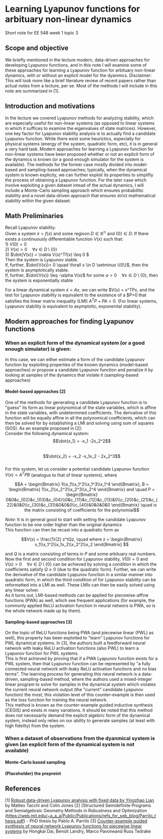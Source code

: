 # Learning Lyapunov functions for arbituary non-linear dynamics
Short note for EE 548 week 1 topic 3

## Scope and objective 
We briefly mentioned in the lecture modern, data-driven approaches for developing Lyapunov functions, and in this note I will examine some of these approaches for learning a Lyapunov function for arbituary non-linear dynamics, with or without an explicit model for the dyanmics.
Disclaimer: This will look more like a brief literature review of recent papers rather than actual notes from a lecture, per se. Most of the methods I will include in this note are summarized in [1].

## Introduction and motivations
In the lecture we covered Lyapunov methods for analyzing stability, which are especially useful for non-linear systems (as opposed to linear systems in which it suffices to examine the eigenvalues of state matrices). However, one key factor for Lyapunov stability analysis is to actually find a candidate Lyapunov function. While there exist some heurictics, especially for physical systems (energy of the system, quadratic form, etc), it is in general a very hard task. Modern approaches for learning a Lyapunov function for non-linear systems have been proposed whether or not an explicit form of the dynamics is known (or a good enough simulator for the system is available). 
The methods for the former case mostly divided into model-based and sampling-based approaches; typically, when the dynamical system is known explicity, we can further exploit its properties to simplifiy the process of obtaining a Lyapunov function. For the later case which involve exploiting a given dataset intead of the actual dynamics, I will include a Monte-Carlo sampling approach which ensures probabilitic stability and a novel data-driven approach that ensures strict mathematical stability within the given dataset.

## Math Preliminaries
Recall Lyapunov stability:  
  Given a system $\dot{x} = f(x)$ and some regioon $D \in \mathbb{R^n}$ and $\{0\} \in D$:
  If there exists a continuously differentiable function $V(x)$ such that:  
    1) $V(0) = 0$  
    2) $V(x) > 0 \quad \forall x \in D \setminus \{0\}$  
    3) $\dot{V(x)} = \nabla V(x)^Tf(x) \leq 0 $  
  Then the system is Lyapunov stable.   
  If, further, $\dot{V(x)}< 0 \quad \forall x \in D \setminus \{0\}$, then the system is asymptotically stable.  
  If, further, $\dot{V(x)} \leq -\alpha V(x)$ for some $\alpha > 0 \quad \forall x \in D \setminus \{0\}$, then the system is exponentially stable  

For a linear dynamical system $\dot{x} = Ax$, we can write $V(x) = x^TPx, and the test for Lyapunov stability is equivalent to the existence of a $P>0 that satisfies the linear matrix inequality (LMI) $A^TP + PA<0$. (For linear systems, Lyapunov stability is equivalent to asymptotic, exponenital stability).

## Modern approaches for finding Lyapunov functions
### When an explicit form of the dynamical system (or a good enough simulator) is given:
In this case, we can either estimate a form of the candidate Lyapunov function by exploiting properties of the known dynamics (model-based approaches) or propose a candidate Lyapunov function and penalize it by looking at samples of the dynamics that violate it (sampling-based approaches)
#### Model-based approaches [2]  
One of the methods for generating a candidate Lyapunov function is to "guess" its form as linear polynomical of the state variables, which is affine in the state variables, with undetermined coefficients. The derivative of this function will be equally affine in all the polynomical coefficients, which can then be solved for by establishing a LMI and solving using sum of squares (SOS). As an example proposed in [2]:  
Consider the following dynamical system:  
$$\dot{x_1} = -x_1 -2x_2^2$$  
$$\dot{x_2} = -x_2 -x_1x_2 - 2x_2^3$$  
For this system, let us consider a potential candidate Lyapunov function $V(x) = A^TPB$ (analogus to that of linear systems), where
```math
A = \begin{Bmatrix} 1\\x_1\\x_1^2\\x_1^3\\x_1^4 \end{Bmatrix}, B = \begin{Bmatrix} 1\\x_2\\x_2^2\\x_2^3\\x_2^4 \end{Bmatrix} and \quad P = \begin{Bmatrix} 0&0&c_{02}&c_{03}&c_{04}\\0&c_{11}&c_{12}&c_{13}&0\\c_{20}&c_{21}&c_{22}&0&0\\c_{30}&c_{31}&0&0&0\\c_{40}&0&0&0&0 \end{Bmatrix} \quad is the matrix consisting of coefficients for the polynomial
```
*Note*: It is in general good to start with setting the candidate Lyapunov function to be one order higher than the original dynamics  
This function can then be recast into a quadratic form as 
```math
V(x) = \frac{1}{2} z^tQz, \quad where z = \begin{Bmatrix} x_1\\x_1^2\\x_1x_2\\x_2^2\\x_2 \end{Bmatrix} 
```
and $Q$ is a matrix consisting of terms in $P$ and some arbituary real numbers. 
Now the first and second condition for Lyapunov stability, $V(0) = 0$ and $V(x) > 0 \quad \forall x \in D \setminus \{0\}$ can be achieved by solving a condition in which the coefficients satisfy $Q \geq 0$ (due to the quadratic form). Further, we can write the derivative of the candidate Lyapunov function in a similar manner into quadratic form, in which the third condition of for Lyapunov stability can be reformatted into a LMI as well. These LMIs can then be easily solved using any linear solver.  
As it turns out, LMI-based methods can be applied for piecewise-affine functions (PWA) as well, which see frequent applications (for example, the commonly applied ReLU activation function in neural networs is PWA, so is the whole network made up by them).
#### Sampling-based approaches [3]
On the topic of ReLU functions being PWA (and piecewise linear (PWL) as well), this property has been exploited to "learn" Lyapunov functions for PWL dynamical systems. In [3], the authors built a feedforward neural network with leaky ReLU activation functions (also PWL) to learn a Lyapunov function for PWL systems.  
This is first achieved by proving that if a PWA Lyapunov function exists for a PWL system, then that Lyapunov function can be represented by "a fully connected neural network with leaky ReLU activation functions and no bias terms". The learning process for generating this neural network is a data-driven, sampling-based method, where the authors used a mixed-integer linear program to solve for samples in the dynamical system which violates the current neural network output (the "current" candidate Lyapunov function) the most; this violation level of this counter-example is then used as the loss function for training the neural network.  
This method is known as the  counter-example guided inductive synthesis (CEGIS) and exists in many variations. It should be noted that this method does not necessarily demand the explicit algebric form of the dynamical system, instead only relies on our ability to generate samples (at least with high fidelity) from the system.
### When a dataset of observations from the dyanmical system is given (an explicit form of the dynamical system is not available)
#### Monte-Carlo based sampling
#### (Placeholder) the prepreint

## References
[1] [Robust data-driven Lyapunov analysis with fixed data by Yingzhao Lian](https://arxiv.org/pdf/2305.12813.pdf) by Matteo Tacchi and Colin Jones
[2] [Structured Semidefinite Programs and Semialgebraic Geometry Methods in Robustness and Optimization (https://web.mit.edu/~a_a_a/Public/Publications/refs_for_seb_blog/Parrilo_thesis.pdf) - PhD thesis by Pablo A. Parrilo
[3] [Counter-example guided synthesis of neural network Lyapunov functions for piecewise linear systems](https://ieeexplore.ieee.org/document/9304201) by Hongkai Dai, Benoit Landry, Marco Pavoneand Russ Tedrake

